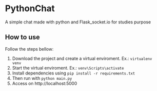 # PythonChat
A simple chat made with python and Flask_socket.io for studies purpose

How to use
---

Follow the steps bellow:

1. Download the project and create a virtual enviroment. Ex.: `virtualenv venv`
1. Start the virtual enviroment. Ex.: `venv\Scripts\activate`
1. Install dependencies using `pip install -r requirements.txt`
1. Then run with `python main.py`
1. Access on http://localhost:5000
